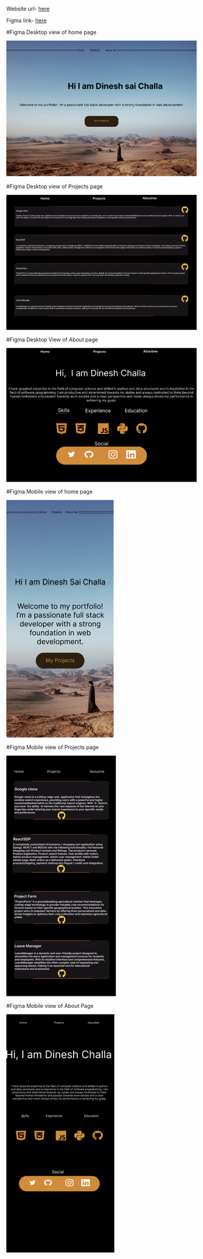 

Website url- [here](https://njit-wis.github.io/midterm-portfolio-dsk1513/index.html)

Figma link- [here](https://www.figma.com/file/Y1Pv7V5WFrAvOaqbwPLcSJ/Mid-Term?type=design&node-id=29-3&mode=design&t=MlEGyLhQWp1Wn9xz-0)

#Figma Desktop view of home page

![Screenshot of my pdf preview](desktop-1.png)

#Figma Desktop view of Projects page

![Screenshot of my pdf preview](desktop-2.png)

#Figma Desktop View of About page

![Screenshot of my pdf preview](desktop-3.png)



#Figma Mobile view of home page

![Screenshot of my pdf preview](mobile-1.png)

#Figma Mobile view of Projects page

![Screenshot of my pdf preview](mobile-2.png)

#Figma Mobile view of About Page

![Screenshot of my pdf preview](mobile-3.png)






















